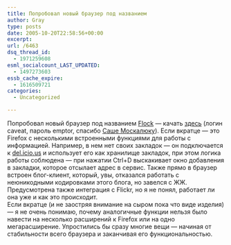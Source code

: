 ```yaml
---
title: Попробовал новый браузер под названием
author: Gray
type: posts
date: 2005-10-20T22:58:56+00:00
excerpt:
url: /6463
dsq_thread_id:
  - 1971259608
esml_socialcount_LAST_UPDATED:
  - 1497273603
essb_cache_expire:
  - 1616509721
categories:
  - Uncategorized

---
```








Попробовал новый браузер под названием <a href="http://www.flock.com/" target="_blank">Flock</a> &#8212; качать <a href="http://www.flock.com/developer/download/preview/" target="_blank">здесь</a> (логин caveat, пароль emptor, спасибо <a href="http://www.livejournal.com/users/alexmoskalyuk/378507.html" target="_blank">Саше Москалюку</a>). Если вкратце &#8212; это Firefox с несколькими встроенными функциями для работы с информацией. Например, в нем нет своих закладок &#8212; он подключается к <a href="http://del.icio.us" target="_blank">del.icio.us</a> и использует его как хранилище закладок, при этом логика работы соблюдена &#8212; при нажатии Ctrl+D выскакивает окно добавления в закладки, которое отсылает адрес в сервис. Также прямо в браузер встроен блог-клиент, который, увы, отказался работать с неюникодными кодировками этого блога, но завелся с ЖЖ. Предусмотрена также интеграция с Flickr, но я не понял, работает ли она уже и как это происходит.  
Если вкратце (и не заостряя внимание на сыром пока что виде изделия) &#8212; я не очень понимаю, почему аналогичные функции нельзя было навести на несколько расширений к Firefox или на одно мегарасширение. Упростились бы сразу многие вещи &#8212; начиная от стабильности всего браузера и заканчивая его функциональностью.
